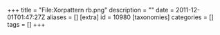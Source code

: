 +++
title = "File:Xorpattern rb.png"
description = ""
date = 2011-12-01T01:47:27Z
aliases = []
[extra]
id = 10980
[taxonomies]
categories = []
tags = []
+++


